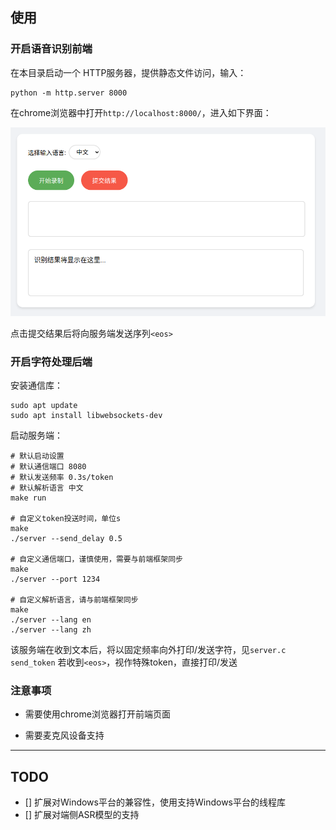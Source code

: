 ## 使用

### 开启语音识别前端

在本目录启动一个 HTTP服务器，提供静态文件访问，输入：

```shell
python -m http.server 8000
```

在chrome浏览器中打开`http://localhost:8000/`，进入如下界面：

![](figs/1.jpg)

点击提交结果后将向服务端发送序列`<eos>`

### 开启字符处理后端

安装通信库：
```shell
sudo apt update
sudo apt install libwebsockets-dev
```

启动服务端：
```shell
# 默认启动设置
# 默认通信端口 8080
# 默认发送频率 0.3s/token
# 默认解析语言 中文
make run

# 自定义token投送时间，单位s
make
./server --send_delay 0.5

# 自定义通信端口，谨慎使用，需要与前端框架同步
make
./server --port 1234

# 自定义解析语言，请与前端框架同步
make
./server --lang en
./server --lang zh 
```
该服务端在收到文本后，将以固定频率向外打印/发送字符，见`server.c send_token`
若收到`<eos>`，视作特殊token，直接打印/发送

### 注意事项

- 需要使用chrome浏览器打开前端页面

- 需要麦克风设备支持

---

## TODO

- [] 扩展对Windows平台的兼容性，使用支持Windows平台的线程库
- [] 扩展对端侧ASR模型的支持
